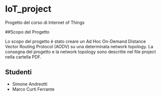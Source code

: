 # IoT_project

Progetto del corso di Internet of Things

##Scopo del Progetto

Lo scopo del progetto è stato creare un Ad Hoc On-Demand Distance Vector Routing Protocol (AODV) su una determinata network topology. La consegna del progetto e la network topology sono descritte nel file project nella cartella PDF.

## Studenti
* Simone Andreotti
* Marco Curti Ferrante
